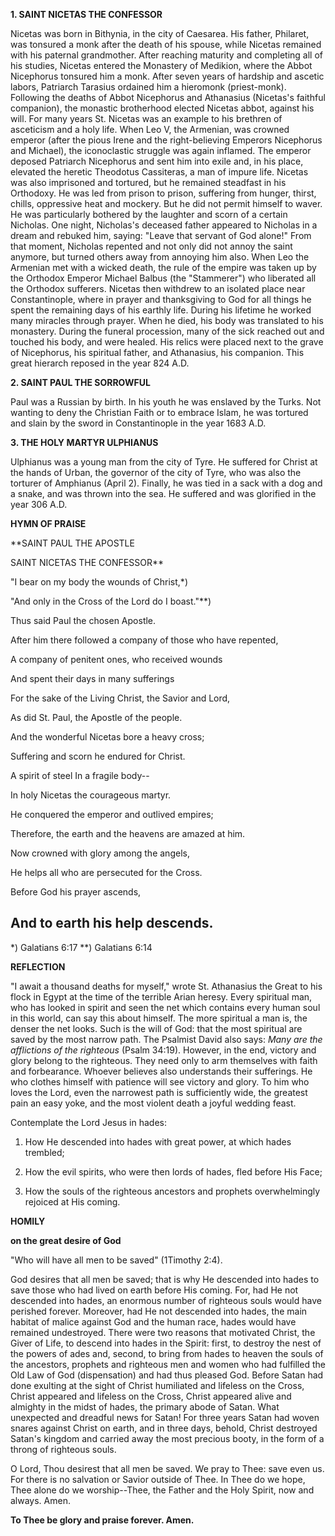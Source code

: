 
**1. SAINT NICETAS THE CONFESSOR**

Nicetas was born in Bithynia, in the city of Caesarea. His father, Philaret, was tonsured a monk after the death of his spouse, while Nicetas remained with his paternal grandmother. After reaching maturity and completing all of his studies, Nicetas entered the Monastery of Medikion, where the Abbot Nicephorus tonsured him a monk. After seven years of hardship and ascetic labors, Patriarch Tarasius ordained him a hieromonk (priest-monk). Following the deaths of Abbot Nicephorus and Athanasius (Nicetas's faithful companion), the monastic brotherhood elected Nicetas abbot, against his will. For many years St. Nicetas was an example to his brethren of asceticism and a holy life. When Leo V, the Armenian, was crowned emperor (after the pious Irene and the right-believing Emperors Nicephorus and Michael), the iconoclastic struggle was again inflamed. The emperor deposed Patriarch Nicephorus and sent him into exile and, in his place, elevated the heretic Theodotus Cassiteras, a man of impure life. Nicetas was also imprisoned and tortured, but he remained steadfast in his Orthodoxy. He was led from prison to prison, suffering from hunger, thirst, chills, oppressive heat and mockery. But he did not permit himself to waver. He was particularly bothered by the laughter and scorn of a certain Nicholas. One night, Nicholas's deceased father appeared to Nicholas in a dream and rebuked him, saying: "Leave that servant of God alone!" From that moment, Nicholas repented and not only did not annoy the saint anymore, but turned others away from annoying him also. When Leo the Armenian met with a wicked death, the rule of the empire was taken up by the Orthodox Emperor Michael Balbus (the "Stammerer") who liberated all the Orthodox sufferers. Nicetas then withdrew to an isolated place near Constantinople, where in prayer and thanksgiving to God for all things he spent the remaining days of his earthly life. During his lifetime he worked many miracles through prayer. When he died, his body was translated to his monastery. During the funeral procession, many of the sick reached out and touched his body, and were healed. His relics were placed next to the grave of Nicephorus, his spiritual father, and Athanasius, his companion. This great hierarch reposed in the year 824 A.D.

**2. SAINT PAUL THE SORROWFUL**

Paul was a Russian by birth. In his youth he was enslaved by the Turks. Not wanting to deny the Christian Faith or to embrace Islam, he was tortured and slain by the sword in Constantinople in the year 1683 A.D.

**3. THE HOLY MARTYR ULPHIANUS**

Ulphianus was a young man from the city of Tyre. He suffered for Christ at the hands of Urban, the governor of the city of Tyre, who was also the torturer of Amphianus (April 2). Finally, he was tied in a sack with a dog and a snake, and was thrown into the sea. He suffered and was glorified in the year 306 A.D.



**HYMN OF PRAISE**

**SAINT PAUL THE APOSTLE

SAINT NICETAS THE CONFESSOR**

"I bear on my body the wounds of Christ,*)

"And only in the Cross of the Lord do I boast."**)

Thus said Paul the chosen Apostle.

After him there followed a company of those who have repented,

A company of penitent ones, who received wounds

And spent their days in many sufferings

For the sake of the Living Christ, the Savior and Lord,

As did St. Paul, the Apostle of the people.

And the wonderful Nicetas bore a heavy cross;

Suffering and scorn he endured for Christ.

A spirit of steel In a fragile body--

In holy Nicetas the courageous martyr.

He conquered the emperor and outlived empires;

Therefore, the earth and the heavens are amazed at him.

Now crowned with glory among the angels,

He helps all who are persecuted for the Cross.

Before God his prayer ascends,

And to earth his help descends.
--------------------
*) Galatians 6:17
**) Galatians 6:14

**REFLECTION**

"I await a thousand deaths for myself," wrote St. Athanasius the Great to his flock in Egypt at the time of the terrible Arian heresy. Every spiritual man, who has looked in spirit and seen the net which contains every human soul in this world, can say this about himself. The more spiritual a man is, the denser the net looks. Such is the will of God: that the most spiritual are saved by the most narrow path. The Psalmist David also says: *Many are the afflictions of the righteous* (Psalm 34:19). However, in the end, victory and glory belong to the righteous. They need only to arm themselves with faith and forbearance. Whoever believes also understands their sufferings. He who clothes himself with patience will see victory and glory. To him who loves the Lord, even the narrowest path is sufficiently wide, the greatest pain an easy yoke, and the most violent death a joyful wedding feast.




Contemplate the Lord Jesus in hades:

1.  How He descended into hades with great power, at which hades trembled;

1.  How the evil spirits, who were then lords of hades, fled before His Face;

1.  How the souls of the righteous ancestors and prophets overwhelmingly rejoiced at His coming.



**HOMILY**

**on the great desire of God**

"Who will have all men to be saved" (1Timothy 2:4).

God desires that all men be saved; that is why He descended into hades to save those who had lived on earth before His coming. For, had He not descended into hades, an enormous number of righteous souls would have perished forever. Moreover, had He not descended into hades, the main habitat of malice against God and the human race, hades would have remained undestroyed. There were two reasons that motivated Christ, the Giver of Life, to descend into hades in the Spirit: first, to destroy the nest of the powers of ades and, second, to bring from hades to heaven the souls of the ancestors, prophets and righteous men and women who had fulfilled the Old Law of God (dispensation) and had thus pleased God. Before Satan had done exulting at the sight of Christ humiliated and lifeless on the Cross, Christ appeared and lifeless on the Cross, Christ appeared alive and almighty in the midst of hades, the primary abode of Satan. What unexpected and dreadful news for Satan! For three years Satan had woven snares against Christ on earth, and in three days, behold, Christ destroyed Satan's kingdom and carried away the most precious booty, in the form of a throng of righteous souls.

O Lord, Thou desirest that all men be saved. We pray to Thee: save even us. For there is no salvation or Savior outside of Thee. In Thee do we hope, Thee alone do we worship--Thee, the Father and the Holy Spirit, now and always. Amen.

**To Thee be glory and praise forever. Amen.**

 
